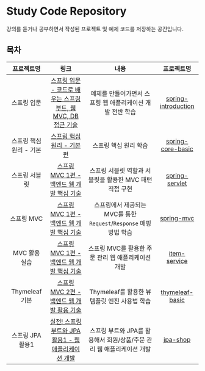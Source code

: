 # Study Code Repository

강의를 듣거나 공부하면서 작성된 프로젝트 및 예제 코드를 저장하는 공간입니다.

## 목차

|     프로젝트명      |                                            링크                                            |                        내용                        |                                       프로젝트명                                       |
|:--------------:|:----------------------------------------------------------------------------------------:|:------------------------------------------------:|:---------------------------------------------------------------------------------:|
|     스프링 입문     | [스프링 입문 - 코드로 배우는 스프링 부트, 웹 MVC, DB 접근 기술](https://www.inflearn.com/course/스프링-입문-스프링부트) |         예제를 만들어가면서 스프링 웹 애플리케이션 개발 전반 학습         | [spring-introduction](https://hyoguoo@github.com/hyoguoo/spring-introduction.git) |
| 스프링 핵심 원리 - 기본 |             [스프링 핵심 원리 - 기본편](https://www.inflearn.com/course/스프링-핵심-원리-기본편)             |                   스프링 핵심 원리 학습                   |   [spring-core-basic](https://hyoguoo@github.com/hyoguoo/spring-core-basic.git)   |
|    스프링 서블릿     |         [스프링 MVC 1편 - 백엔드 웹 개발 핵심 기술](https://www.inflearn.com/course/스프링-mvc-1)         |        스프링 서블릿 역할과 서블릿을 활용한 MVC 패턴 직접 구현         |      [spring-servlet](https://hyoguoo@github.com/hyoguoo/spring-servlet.git)      |
|    스프링 MVC     |         [스프링 MVC 1편 - 백엔드 웹 개발 핵심 기술](https://www.inflearn.com/course/스프링-mvc-1)         | 스프링에서 제공되는 MVC를 통한 `Request`/`Response` 매핑 방법 학습 |          [spring-mvc](https://hyoguoo@github.com/hyoguoo/spring-mvc.git)          |
|   MVC 활용 실습    |         [스프링 MVC 1편 - 백엔드 웹 개발 핵심 기술](https://www.inflearn.com/course/스프링-mvc-1)         |          스프링 MVC를 활용한 주문 관리 웹 애플리케이션 개발          |        [item-service](https://hyoguoo@github.com/hyoguoo/item-service.git)        |
|  Thymeleaf 기본  |         [스프링 MVC 2편 - 백엔드 웹 개발 활용 기술](https://www.inflearn.com/course/스프링-mvc-2)         |          Thymeleaf를 활용한 뷰 템플릿 엔진 사용법 학습          |     [thymeleaf-basic](https://hyoguoo@github.com/hyoguoo/thymeleaf-basic.git)     |
|  스프링 JPA 활용1   |   [실전! 스프링 부트와 JPA 활용1 - 웹 애플리케이션 개발](https://www.inflearn.com/course/스프링부트-JPA-활용-1)    |    스프링 부트와 JPA를 활용해서 회원/상품/주문 관리 웹 애플리케이션 개발     |           [jpa-shop]( https://hyoguoo@github.com/hyoguoo/jpa-shop.git)            |
